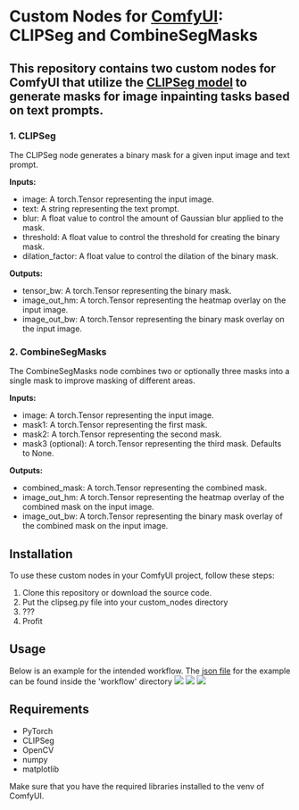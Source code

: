 # Custom Nodes for [ComfyUI](https://github.com/comfyanonymous/ComfyUI): CLIPSeg and CombineSegMasks
## This repository contains two custom nodes for ComfyUI that utilize the [CLIPSeg model](https://huggingface.co/docs/transformers/main/en/model_doc/clipseg) to generate masks for image inpainting tasks based on text prompts.


### 1. CLIPSeg
The CLIPSeg node generates a binary mask for a given input image and text prompt.

**Inputs:**

- image: A torch.Tensor representing the input image.
- text: A string representing the text prompt.
- blur: A float value to control the amount of Gaussian blur applied to the mask.
- threshold: A float value to control the threshold for creating the binary mask.
- dilation_factor: A float value to control the dilation of the binary mask.

**Outputs:**

- tensor_bw: A torch.Tensor representing the binary mask.
- image_out_hm: A torch.Tensor representing the heatmap overlay on the input image.
- image_out_bw: A torch.Tensor representing the binary mask overlay on the input image.

### 2. CombineSegMasks
The CombineSegMasks node combines two or optionally three masks into a single mask to improve masking of different areas.

**Inputs:**

- image: A torch.Tensor representing the input image.
- mask1: A torch.Tensor representing the first mask.
- mask2: A torch.Tensor representing the second mask.
- mask3 (optional): A torch.Tensor representing the third mask. Defaults to None.

**Outputs:**

- combined_mask: A torch.Tensor representing the combined mask.
- image_out_hm: A torch.Tensor representing the heatmap overlay of the combined mask on the input image.
- image_out_bw: A torch.Tensor representing the binary mask overlay of the combined mask on the input image.


## Installation
To use these custom nodes in your ComfyUI project, follow these steps:

1. Clone this repository or download the source code.
2. Put the clipseg.py file into your custom_nodes directory
3. ???
4. Profit


## Usage
Below is an example for the intended workflow. The [json file](https://github.com/biegert/ComfyUI-CLIPSeg/blob/main/workflow/inpaint_CLIPSeg.json) for the example can be found inside the 'workflow' directory 
![](https://github.com/biegert/ComfyUI-CLIPSeg/blob/main/workflow/workflow_0.png?raw=true)
![](https://github.com/biegert/ComfyUI-CLIPSeg/blob/main/workflow/workflow_1.png?raw=true)
![](https://github.com/biegert/ComfyUI-CLIPSeg/blob/main/workflow/workflow_2.png?raw=true)

## Requirements
- PyTorch
- CLIPSeg
- OpenCV
- numpy
- matplotlib

Make sure that you have the required libraries installed to the venv of ComfyUI.
